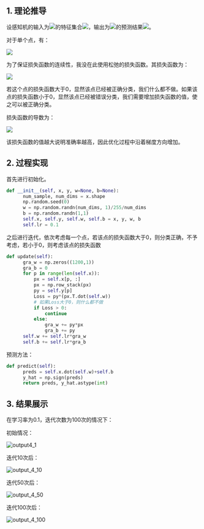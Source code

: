 ## 1. 理论推导

设感知机的输入为![](https://latex.codecogs.com/svg.latex?n\times%20m)的特征集合![](https://latex.codecogs.com/svg.latex?\mathbf{A})，输出为![](https://latex.codecogs.com/svg.latex?n\times%201)的预测结果![](https://latex.codecogs.com/svg.latex?\mathbf{y})。

对于单个点，有：

![](https://latex.codecogs.com/svg.latex?y_i=\rm{sign}(\mathbf{w}^T\mathbf{x_i}+b))

为了保证损失函数的连续性，我没在此使用松弛的损失函数。其损失函数为：

![](https://latex.codecogs.com/svg.latex?L_i(\mathbf{w},b)=\hat%20y_i(\mathbf{w}^T\mathbf{x_i}+b))

若这个点的损失函数大于0，显然该点已经被正确分类，我们什么都不做。如果该点的损失函数小于0，显然该点已经被错误分类，我们需要增加损失函数的值，使之可以被正确分类。

损失函数的导数为：

![](https://latex.codecogs.com/svg.latex?\left\{\begin{aligned}\frac{\partial{L_i}}{\partial{\mathbf{w}}}&=\hat%20y_i\mathbf{w}\\\frac{\partial{L_i}}{\partial{b}}&=\hat{y}_i\\\end{aligned}\right.)

该损失函数的值越大说明准确率越高，因此优化过程中沿着梯度方向增加。

## 2. 过程实现

首先进行初始化。

```python
def __init__(self, x, y, w=None, b=None):
      num_sample, num_dims = x.shape
      np.random.seed(0)
      w = np.random.randn(num_dims, 1)/255/num_dims
      b = np.random.randn(1,1)
      self.x, self.y, self.w, self.b = x, y, w, b
      self.lr = 0.1
```

之后进行迭代，依次考虑每一个点，若该点的损失函数大于0，则分类正确，不予考虑，若小于0，则考虑该点的损失函数

```python
def update(self):
      gra_w = np.zeros((1200,1))
      gra_b = 0
      for p in range(len(self.x)):
          px = self.x[p, :]
          px = np.row_stack(px)
          py = self.y[p]
          Loss = py*(px.T.dot(self.w))
          # 如果Loss大于0，则什么都不做
          if Loss > 0:
              continue
          else:
              gra_w += py*px
              gra_b += py
      self.w += self.lr*gra_w
      self.b += self.lr*gra_b
```

预测方法：

```python
def predict(self):
      preds = self.x.dot(self.w)+self.b
      y_hat = np.sign(preds)
      return preds, y_hat.astype(int)
```

## 3. 结果展示

在学习率为0.1，迭代次数为100次的情况下：

初始情况：

![output4_1](https://tva1.sinaimg.cn/large/e6c9d24ely1h19ild9rnsj20ve02iq3q.jpg)

迭代10次后：

![output_4_10](https://tva1.sinaimg.cn/large/e6c9d24ely1h19ilqedvvj20ve02iwfa.jpg)

迭代50次后：

![output_4_50](https://tva1.sinaimg.cn/large/e6c9d24ely1h19ile8rdqj20ve02iwfa.jpg)

迭代100次后：

![output_4_100](https://tva1.sinaimg.cn/large/e6c9d24ely1h19ilfrqt0j20ve02iwfa.jpg)